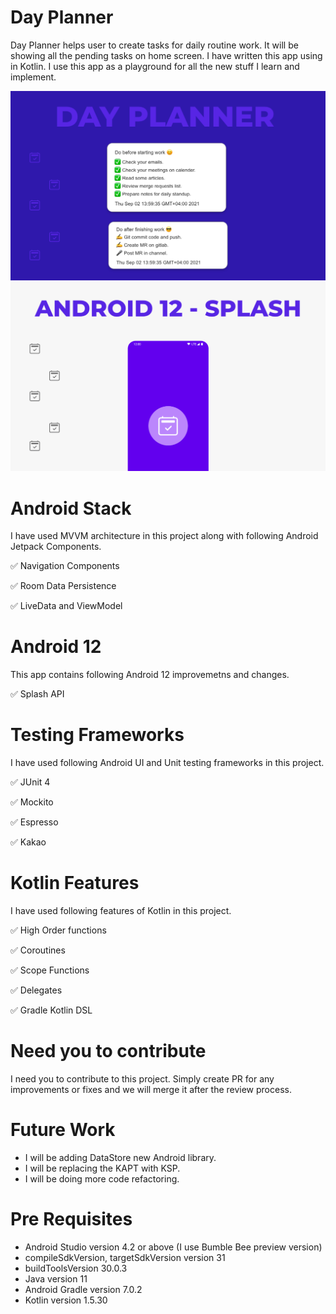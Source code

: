 # Day Planner 
Day Planner helps user to create tasks for daily routine work. It will be showing all the pending tasks on home screen. I have written this app using in Kotlin.
I use this app as a playground for all the new stuff I learn and implement. 

![alt text](https://github.com/JunydDEV/android-dayplanner-app/blob/develop/images/Project%20Header.png)
![alt text](https://github.com/JunydDEV/android-dayplanner-app/blob/develop/images/android12_splash_screen.png)


# Android Stack 
I have used MVVM architecture in this project along with following Android Jetpack Components.
<p> ✅ Navigation Components </p>
<p> ✅ Room Data Persistence </p>
<p> ✅ LiveData and ViewModel </p>

# Android 12 
This app contains following Android 12 improvemetns and changes.
<p> ✅ Splash API </p>


# Testing Frameworks
I have used following Android UI and Unit testing frameworks in this project.
<p> ✅ JUnit 4 </p>
<p> ✅ Mockito </p>
<p> ✅ Espresso </p>
<p> ✅ Kakao </p>

# Kotlin Features
I have used following features of Kotlin in this project.
<p> ✅ High Order functions </p>
<p> ✅ Coroutines </p>
<p> ✅ Scope Functions </p>
<p> ✅ Delegates </p>
<p> ✅ Gradle Kotlin DSL </p>


# Need you to contribute
I need you to contribute to this project. Simply create PR for any improvements or fixes and we will merge it after the review process.

# Future Work
- I will be adding DataStore new Android library.
- I will be replacing the KAPT with KSP.
- I will be doing more code refactoring.

# Pre Requisites
- Android Studio version 4.2 or above (I use Bumble Bee preview version)
- compileSdkVersion, targetSdkVersion version 31 
- buildToolsVersion 30.0.3
- Java version 11
- Android Gradle version 7.0.2
- Kotlin version 1.5.30




